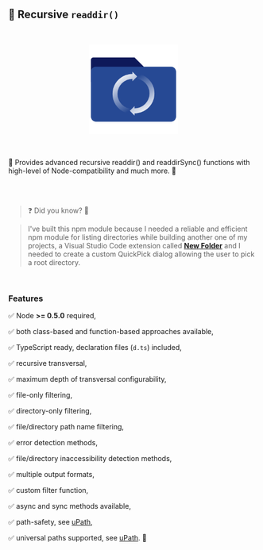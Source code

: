 ## 🔁 Recursive `readdir()`

<br>

<p align="center">
	<img src="https://github.com/igorskyflyer/npm-recursive-readdir/raw/main/assets/recursive-readdir.png" alt="Recursive-Readdir logo" witdth="180" height="180">
</p>

<br>

📖 Provides advanced recursive readdir() and readdirSync() functions with high-level of Node-compatibility and much more. 📁

<br>
<br>

> ❓ Did you know? 🤔

> I've built this npm module because I needed a reliable and efficient npm module for listing directories while building another one of my projects, a Visual Studio Code extension called **[New Folder](https://github.com/igorskyflyer/vscode-new-folder)** and I needed to create a custom QuickPick dialog allowing the user to pick a root directory.

<br>

### Features

✅ Node **>= 0.5.0** required,

✅ both class-based and function-based approaches available,

✅ TypeScript ready, declaration files (`d.ts`) included,

✅ recursive transversal,

✅ maximum depth of transversal configurability,

✅ file-only filtering,

✅ directory-only filtering,

✅ file/directory path name filtering,

✅ error detection methods,

✅ file/directory inaccessibility detection methods,

✅ multiple output formats,

✅ custom filter function,

✅ async and sync methods available,

✅ path-safety, see [uPath](https://www.npmjs.com/package/@igor.dvlpr/upath),

✅ universal paths supported, see [uPath](https://www.npmjs.com/package/@igor.dvlpr/upath). 🎉
